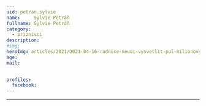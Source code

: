 ```yaml
---
uid: petran.sylvie
name:     Sylvie Petráň
fullname: Sylvie Petráň
category:
  - priznivci
description: 
#img: 
heroImg: articles/2021/2021-04-16-radnice-neumi-vysvetlit-pul-milionovy-pro-valentu.jpg
age: 
mail:

 
profiles:
  facebook: 
---
```



---

